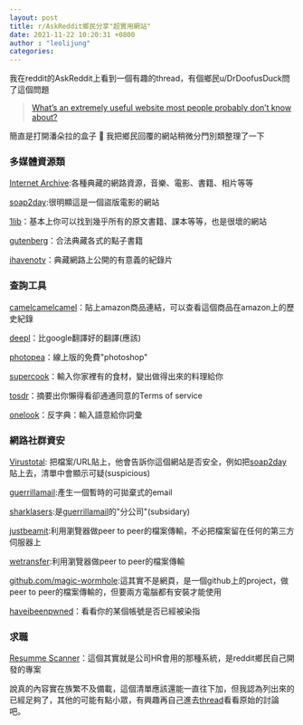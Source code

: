 ```yaml
---
layout: post
title: r/AskReddit鄉民分享"超實用網站"
date: 2021-11-22 10:20:31 +0800
author : "leolijung"
categories: 
---
```


我在reddit的AskReddit上看到一個有趣的thread，有個鄉民u/DrDoofusDuck問了這個問題
> [What’s an extremely useful website most people probably don’t know about?](https://www.reddit.com/r/AskReddit/comments/qxx50y/whats_an_extremely_useful_website_most_people/)

簡直是打開潘朵拉的盒子 🤭
我把鄉民回覆的網站稍微分門別類整理了一下

### 多媒體資源類
 [Internet Archive](http://archive.org/):各種典藏的網路資源，音樂、電影、書籍、相片等等

 [soap2day](https://soap2day.ac/):很明顯這是一個盜版電影的網站

 [1lib](https://1lib.tw/)：基本上你可以找到幾乎所有的原文書籍、課本等等，也是很壞的網站

 [gutenberg](https://www.gutenberg.org/browse/scores/top)：合法典藏各式的點子書籍

 [ihavenotv](https://ihavenotv.com/)：典藏網路上公開的有意義的紀錄片



### 查詢工具
 [camelcamelcamel](https://camelcamelcamel.com/)：貼上amazon商品連結，可以查看這個商品在amazon上的歷史紀錄

 [deepl](https://www.deepl.com/translator)：比google翻譯好的翻譯(應該)

 [photopea](https://www.photopea.com/)：線上版的免費"photoshop"

 [supercook](https://www.supercook.com/#/desktop)：輸入你家裡有的食材，變出做得出來的料理給你

 [tosdr](https://tosdr.org/)：摘要出你懶得看卻通通同意的Terms of service

 [onelook](https://www.onelook.com/reverse-dictionary.shtml)：反字典：輸入語意給你詞彙




### 網路社群資安

 [Virustotal](https://www.virustotal.com/gui/home/url): 把檔案/URL貼上，他會告訴你這個網站是否安全，例如把[soap2day](https://soap2day.ac/) 貼上去，清單中會顯示可疑(suspicious)

 [guerrillamail](https://www.guerrillamail.com/inbox):產生一個暫時的可拋棄式的email

 [sharklasers](https://www.sharklasers.com/inbox):是[guerrillamail](https://www.guerrillamail.com/inbox)的"分公司"(subsidary)

 [justbeamit](https://justbeamit.com/):利用瀏覽器做peer to peer的檔案傳輸，不必把檔案留在任何的第三方伺服器上

[wetransfer](https://wetransfer.com/):利用瀏覽器做peer to peer的檔案傳輸

 [github.com/magic-wormhole](https://github.com/magic-wormhole/magic-wormhole):這其實不是網頁，是一個github上的project，做peer to peer的檔案傳輸的，但要兩方電腦都有安裝才能使用

[haveibeenpwned](https://haveibeenpwned.com/)：看看你的某個帳號是否已經被染指

### 求職

[Resumme Scanner](https://resume.referd.ai/resumescanner/)：這個其實就是公司HR會用的那種系統，是reddit鄉民自己開發的專案


說真的內容實在族繁不及備載，這個清單應該還能一直往下加，但我認為列出來的已經足夠了，其他的可能有點小眾，有興趣再自己進去[thread](https://www.reddit.com/r/AskReddit/comments/qxx50y/whats_an_extremely_useful_website_most_people/)看看原始的討論吧。
